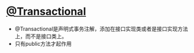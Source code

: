 # [@Transactional](https://blog.csdn.net/jiangyu1013/article/details/84397366)

- @Transactional是声明式事务注解，添加在接口实现类或者是接口实现方法上，而不是接口类上。
- 只有public方法才起作用
